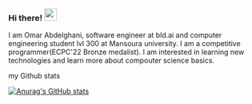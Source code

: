 ### Hi there! <img src="https://media.giphy.com/media/hvRJCLFzcasrR4ia7z/giphy.gif" width="25px">

I am Omar Abdelghani, software engineer at bld.ai and computer engineering student lvl 300 at Mansoura university. I am a competitive programmer(ECPC'22 Bronze medalist). I am interested in learning new technologies and learn more about compouter science basics.


my Github stats

[![Anurag's GitHub stats](https://github-readme-stats.vercel.app/api?username=Omar622)](https://github.com/anuraghazra/github-readme-stats)

<!--
**Omar622/Omar622** is a ✨ _special_ ✨ repository because its `README.md` (this file) appears on your GitHub profile.

Here are some ideas to get you started:

- 🔭 I’m currently working on ...
- 🌱 I’m currently learning ...
- 👯 I’m looking to collaborate on ...
- 🤔 I’m looking for help with ...
- 💬 Ask me about ...
- 📫 How to reach me: ...
- 😄 Pronouns: ...
- ⚡ Fun fact: ...
-->
